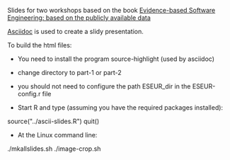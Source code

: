 
Slides for two workshops based on the book [Evidence-based Software Engineering: based on the publicly available data](https://github.com/Derek-Jones/ESEUR-book)

[Asciidoc](https://github.com/asciidoc-py/asciidoc-py) is used to create a slidy presentation.

To build the html files:

* You need to install the program source-highlight (used by asciidoc)

* change directory to part-1 or part-2

* you should not need to configure the path ESEUR_dir in the ESEUR-config.r file

* Start R and type (assuming you have the required packages installed):

 source("../ascii-slides.R")
 quit()

* At the Linux command line:

 ./mkallslides.sh
 ./image-crop.sh

